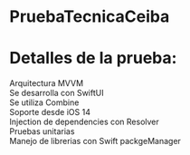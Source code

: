 # PruebaTecnicaCeiba

# Detalles de la prueba:

Arquitectura MVVM<br>
Se desarrolla con SwiftUI<br>
Se utiliza Combine<br>
Soporte desde iOS 14<br>
Injection de dependencies con Resolver<br>
Pruebas unitarias<br>
Manejo de librerias con Swift packgeManager<br>
